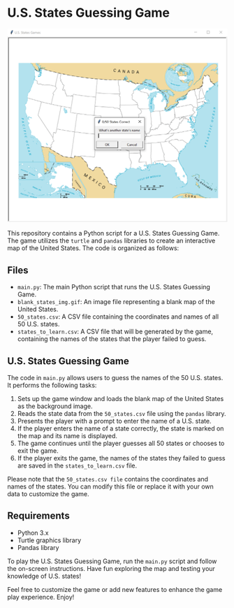 # U.S. States Guessing Game

![img](img.png)

This repository contains a Python script for a U.S. States Guessing Game. The game utilizes the `turtle` and `pandas` libraries to create an interactive map of the United States. The code is organized as follows:

## Files

- `main.py`: The main Python script that runs the U.S. States Guessing Game.
- `blank_states_img.gif`: An image file representing a blank map of the United States.
- `50_states.csv`: A CSV file containing the coordinates and names of all 50 U.S. states.
- `states_to_learn.csv`: A CSV file that will be generated by the game, containing the names of the states that the player failed to guess.

## U.S. States Guessing Game

The code in `main.py` allows users to guess the names of the 50 U.S. states. It performs the following tasks:

1. Sets up the game window and loads the blank map of the United States as the background image.
2. Reads the state data from the `50_states.csv` file using the `pandas` library.
3. Presents the player with a prompt to enter the name of a U.S. state.
4. If the player enters the name of a state correctly, the state is marked on the map and its name is displayed.
5. The game continues until the player guesses all 50 states or chooses to exit the game.
6. If the player exits the game, the names of the states they failed to guess are saved in the `states_to_learn.csv` file.

Please note that the `50_states.csv file` contains the coordinates and names of the states. You can modify this file or replace it with your own data to customize the game.

## Requirements

- Python 3.x
- Turtle graphics library
- Pandas library

To play the U.S. States Guessing Game, run the `main.py` script and follow the on-screen instructions. Have fun exploring the map and testing your knowledge of U.S. states!

Feel free to customize the game or add new features to enhance the game play experience. Enjoy!
